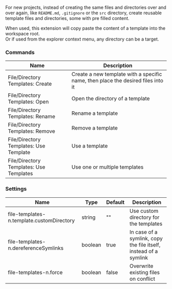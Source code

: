 For new projects, instead of creating the same files and directories over and over again,
like `README.md`, `.gitignore` or the `src` directory, create reusable template files and directories,
some with pre filled content.

When used, this extension will copy paste the content of a template into the workspace root.\
Or if used from the explorer context menu, any directory can be a target.

### Commands
| Name | Description |
| - | - |
| File/Directory Templates: Create | Create a new template with a specific name, then place the desired files into it |
| File/Directory Templates: Open | Open the directory of a template |
| File/Directory Templates: Rename | Rename a template |
| File/Directory Templates: Remove | Remove a template |
| File/Directory Templates: Use Template | Use a template |
| File/Directory Templates: Use Templates | Use one or multiple templates |

### Settings
| Name | Type | Default | Description |
| - | - | - | - |
| file-templates-n.template.customDirectory | string | "" | Use custom directory for the templates |
| file-templates-n.dereferenceSymlinks | boolean | true | In case of a symlink, copy the file itself, instead of a symlink |
| file-templates-n.force | boolean | false | Overwrite existing files on conflict |

